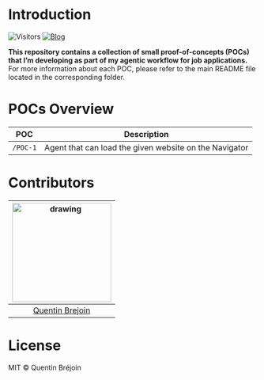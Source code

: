 # Introduction

![Visitors](https://visitor-badge.laobi.icu/badge?page_id=Queng123.agent-pocs)  [![Blog](https://img.shields.io/badge/blog-Medium-black?logo=medium)](https://medium.com/@quentin.brejoin/my-journey-in-building-an-agentic-workflow-for-job-applications-ace5e982ef4c)

**This repository contains a collection of small proof-of-concepts (POCs) that I’m developing as part of my agentic workflow for job applications.**
For more information about each POC, please refer to the main README file located in the corresponding folder.

# POCs Overview

| POC | Description |
|-----|-------------|
| `/POC-1` | Agent that can load the given website on the Navigator |



# Contributors

| <img src="https://avatars.githubusercontent.com/u/91665380" alt="drawing" width="200"/> | 
|:-:|
| [Quentin Brejoin](https://www.github.com/Queng123) | 

# License

MIT © Quentin Bréjoin



